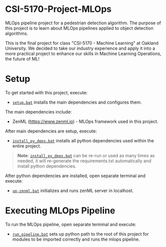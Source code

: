 # CSI-5170-Project-MLOps
MLOps pipeline project for a pedestrian detection algorithm. The purpose of this project is to learn about MLOps pipelines applied to object detection algorithms. 

This is the final project for class "CSI-5170 - Machine Learning" at Oakland University. We decided to take our industry experience and apply it into a more practical project to enhance our skills in Machine Learning Operations, the future of ML!


# Setup
To get started with this project, execute:
* [`setup.bat`](setup.bat) installs the main dependencies and configures them.

The main dependencies include:
* ZenML (https://www.zenml.io) - MLOps framework used in this project.

After main dependencies are setup, execute:
* [`install_py_deps.bat`](install_py_deps.bat) installs all python dependencies used within the entire project. 

>**Note**: [`install_py_deps.bat`](install_py_deps.bat) can be re-run or used as many times as needed, it will re-generate the requirements.txt automatically and install python dependencies.

After python dependencies are installed, open separate terminal and execute:
* [`up-zenml.bat`](mlops/zenml/scripts/up-zenml.bat) initializes and runs zenML server in localhost. 


# Executing MLOps Pipeline
To run the MLOps pipeline, open separate terminal and execute:
* [`run_pipeline.bat`](mlops/zenml/scripts/run_pipeline.bat) sets up python path to the root of this project for modules to be imported correctly and runs the mlops pipeline.